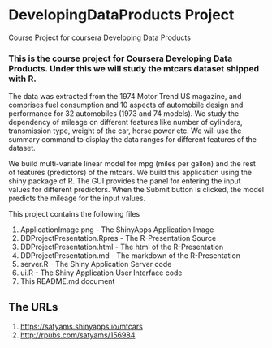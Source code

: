 # DevelopingDataProducts Project 

Course Project for coursera Developing Data Products
### This is the course project for Coursera Developing Data Products.   Under this we will study the mtcars dataset shipped with R.  

The data was extracted from the 1974 Motor Trend US magazine, and comprises fuel consumption and 10 aspects of automobile design and performance for 32 automobiles (1973 and 74 models).  We study the dependency of mileage on different features like number of cylinders, transmission type, weight of the car, horse power etc.  We will use the summary command to display the data ranges for different features of the dataset.

We build multi-variate linear model for mpg (miles per gallon) and the rest of features (predictors) of the mtcars.   We build this application using the shiny package of R.   The GUI provides the  panel for entering the input values for different predictors.   When the Submit button is clicked,   the model predicts the mileage for the input values.

This project contains the following files 

1. ApplicationImage.png   - The ShinyApps Application Image
2. DDProjectPresentation.Rpres - The R-Presentation Source 
3. DDProjectPresentation.html - The html of the R-Presentation
4. DDProjectPresentation.md - The markdown of the R-Presentation
5. server.R  - The Shiny Application Server code
6. ui.R - The Shiny Application User Interface code	
7. This README.md document

The URLs 
---------

1. https://satyams.shinyapps.io/mtcars
2. http://rpubs.com/satyams/156984
